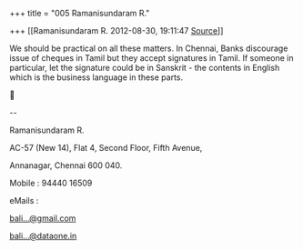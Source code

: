 +++
title = "005 Ramanisundaram R."

+++
[[Ramanisundaram R.	2012-08-30, 19:11:47 [Source](https://groups.google.com/g/bvparishat/c/AjiZUboo7N8)]]



We should be practical on all these matters. In Chennai, Banks discourage issue of cheques in Tamil but they accept signatures in Tamil. If someone in particular, let the signature could be in Sanskrit - the contents in English which is the business language in
these parts.



--  

Ramanisundaram R.

AC-57 (New 14), Flat 4, Second Floor, Fifth Avenue,

Annanagar, Chennai 600 040.

Mobile : 94440 16509

eMails :

[bali...@gmail.com]()

[bali...@dataone.in]()





  

